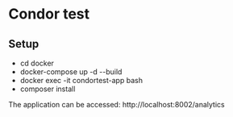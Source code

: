 # Condor test
## Setup

- cd docker
- docker-compose up -d --build 
- docker exec -it condortest-app bash
- composer install

The application can be accessed:
http://localhost:8002/analytics
